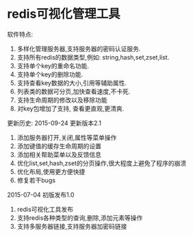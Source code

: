 # redis可视化管理工具

软件特点:
1. 多样化管理服务器,支持服务器的密码认证服务.
2. 支持所有redis的数据类型,例如: string,hash,set,zset,list.
3. 支持单个key的重命名功能.
4. 支持单个key的删除功能.
5. 支持查看key数据的大小,引用等辅助属性.
6. 列表类的数据可分页,加快查看速度,不卡死.
7. 支持生命周期的修改以及移除功能
8. 对key包增加了支持, 查看更直观,更清爽.


更新历史:
2015-09-24 更新版本2.1
1. 添加服务器打开,关闭,属性等菜单操作
2. 添加键值的缓存生命周期的设置
3. 添加相关帮助菜单以及反馈信息
4. 优化list,set,hash,zset的分页操作,很大程度上避免了程序的崩溃
5. 优化布局,使用更方便快捷
6. 修复若干bugs




2015-07-04 初版发布1.0
1. redis可视化工具发布
2. 支持redis各种类型的查询,删除,添加元素等操作
3. 支持多服务器链接,支持服务器加密码链接
